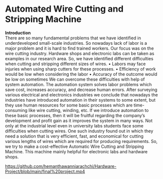 # Automated Wire Cutting and Stripping Machine

**Introduction**<br>
There are so many fundamental problems that we have identified in underdeveloped small-scale
industries. So nowadays lack of labor is a major problem and it is hard to find trained workers. Our
focus was on the wire cutting industry. Hardware shops and electronic labs can be taken as
examples in our research area. So, we have identified different difficulties when cutting and
stripping different sizes of wires.
• Labors may face injuries when using sharp cutters for these processes.
• Efficiency of work would be low when considering the labor
• Accuracy of the outcome would be low on sometimes
We can overcome these difficulties with help of system automation.
The automation system solves labor problems which save cost, increases accuracy, and decrease
human errors. After surveying various electrical and electronics industries we conclude that
nowadays the industries have introduced automation in their systems to some extent, but they use
human resources for some basic processes which are time-consuming like wire cutting, winding,
etc. If we introduce automation to these basic processes, then it will be fruitful regarding the
company’s development and profit gain as it improves the system in many ways. Not only at the
industrial level even in university labs students face some difficulties when cutting wires.
One such industry found out in which they need a solution that is very efficient, fast, and
economical for cutting various lengths of wires which are required for producing requirements.
So, we try to make a cost-effective Automatic Wire Cutting and Stripping Machine. This machine
mainly helpful for electronic labs and hardware shops.

https://github.com/hemanthawanniarachchi/Hardware-Project/blob/main/final%20project.mp4
